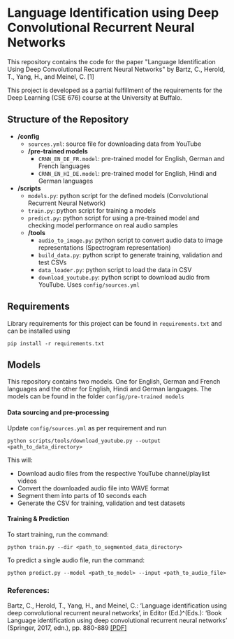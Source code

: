 # Language Identification using Deep Convolutional Recurrent Neural Networks

This repository contains the code for the paper "Language Identification Using Deep Convolutional Recurrent Neural
Networks" by Bartz, C., Herold, T., Yang, H., and Meinel, C. [1]

This project is developed as a partial fulfillment of the requirements for the Deep Learning (CSE 676) course at the
University at Buffalo.

## Structure of the Repository

- **/config**
  - `sources.yml`: source file for downloading data from YouTube
  - **/pre-trained models**
    - `CRNN_EN_DE_FR.model`: pre-trained model for English, German and French languages
    - `CRNN_EN_HI_DE.model`: pre-trained model for English, Hindi and German languages
- **/scripts**
  - `models.py`: python script for the defined models (Convolutional Recurrent Neural Network)
  - `train.py`: python script for training a models
  - `predict.py`: python script for using a pre-trained model and checking model performance on real audio samples
  - **/tools**
    - `audio_to_image.py`: python script to convert audio data to image representations (Spectrogram representation)
    - `build_data.py`: python script to generate training, validation and test CSVs
    - `data_loader.py`: python script to load the data in CSV
    - `download_youtube.py`: python script to download audio from YouTube. Uses `config/sources.yml`

## Requirements

Library requirements for this project can be found in `requirements.txt` and can be installed using
```
pip install -r requirements.txt
```

## Models

This repository contains two models. One for English, German and French languages and the other for English, Hindi and
German languages. The models can be found in the folder `config/pre-trained models`

#### Data sourcing and pre-processing

Update `config/sources.yml` as per requirement and run
```
python scripts/tools/download_youtube.py --output <path_to_data_directory>
```

This will:
- Download audio files from the respective YouTube channel/playlist videos
- Convert the downloaded audio file into WAVE format
- Segment them into parts of 10 seconds each
- Generate the CSV for training, validation and test datasets

#### Training & Prediction

To start training, run the command:
```
python train.py --dir <path_to_segmented_data_directory>
```

To predict a single audio file, run the command:
```
python predict.py --model <path_to_model> --input <path_to_audio_file>
```

### References:

Bartz, C., Herold, T., Yang, H., and Meinel, C.: ‘Language identification using deep convolutional recurrent neural
networks’, in Editor (Ed.)^(Eds.): ‘Book Language identification using deep convolutional recurrent neural networks’
(Springer, 2017, edn.), pp. 880-889 [[PDF]](https://arxiv.org/pdf/1708.04811v1.pdf)
